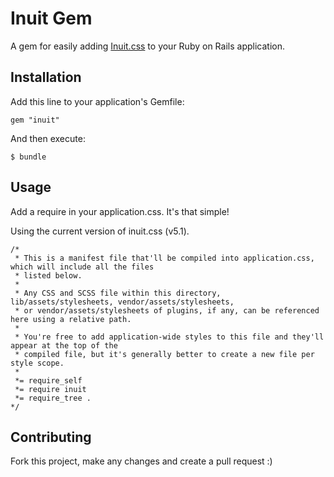 # Inuit Gem

A gem for easily adding [Inuit.css](https://github.com/csswizardry/inuit.css) to your Ruby on Rails application.

## Installation

Add this line to your application's Gemfile:

    gem "inuit"

And then execute:

    $ bundle

## Usage

Add a require in your application.css. It's that simple!

Using the current version of inuit.css (v5.1).

```
/*
 * This is a manifest file that'll be compiled into application.css, which will include all the files
 * listed below.
 *
 * Any CSS and SCSS file within this directory, lib/assets/stylesheets, vendor/assets/stylesheets,
 * or vendor/assets/stylesheets of plugins, if any, can be referenced here using a relative path.
 *
 * You're free to add application-wide styles to this file and they'll appear at the top of the
 * compiled file, but it's generally better to create a new file per style scope.
 *
 *= require_self
 *= require inuit
 *= require_tree .
*/
```

## Contributing

Fork this project, make any changes and create a pull request :)